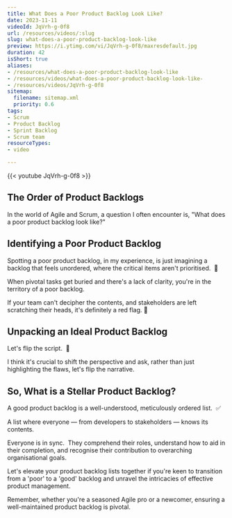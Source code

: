 ```yaml
---
title: What Does a Poor Product Backlog Look Like?
date: 2023-11-11
videoId: JqVrh-g-0f8
url: /resources/videos/:slug
slug: what-does-a-poor-product-backlog-look-like
preview: https://i.ytimg.com/vi/JqVrh-g-0f8/maxresdefault.jpg
duration: 42
isShort: true
aliases:
- /resources/what-does-a-poor-product-backlog-look-like
- /resources/videos/what-does-a-poor-product-backlog-look-like-
- /resources/videos/JqVrh-g-0f8
sitemap:
  filename: sitemap.xml
  priority: 0.6
tags:
- Scrum
- Product Backlog
- Sprint Backlog
- Scrum team
resourceTypes:
- video

---
```

{{< youtube JqVrh-g-0f8 >}}

## The Order of Product Backlogs

In the world of Agile and Scrum, a question I often encounter is, "What does a poor product backlog look like?"

## Identifying a Poor Product Backlog

Spotting a poor product backlog, in my experience, is just imagining a backlog that feels unordered, where the critical items aren't prioritised.  🚫 

When pivotal tasks get buried and there's a lack of clarity, you're in the territory of a poor backlog.

If your team can't decipher the contents, and stakeholders are left scratching their heads, it's definitely a red flag. 🚩

## Unpacking an Ideal Product Backlog

Let's flip the script.  🌟 

I think it's crucial to shift the perspective and ask, rather than just highlighting the flaws, let's flip the narrative.

## So, What is a Stellar Product Backlog?

A good product backlog is a well-understood, meticulously ordered list.  ✅ 

A list where everyone — from developers to stakeholders — knows its contents.

Everyone is in sync.  They comprehend their roles, understand how to aid in their completion, and recognise their contribution to overarching organisational goals.

Let's elevate your product backlog lists together if you're keen to transition from a 'poor' to a 'good' backlog and unravel the intricacies of effective product management.

Remember, whether you're a seasoned Agile pro or a newcomer, ensuring a well-maintained product backlog is pivotal.





